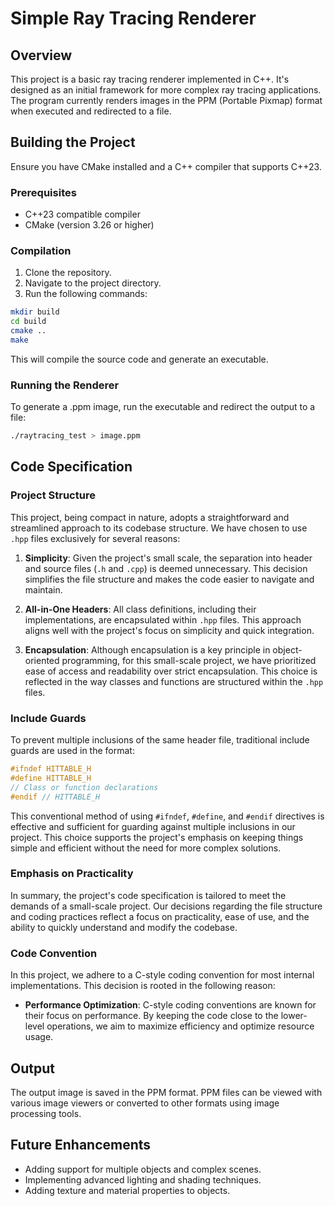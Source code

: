 
# Simple Ray Tracing Renderer

## Overview
This project is a basic ray tracing renderer implemented in C++. It's designed as an initial framework for more complex ray tracing applications. The program currently renders images in the PPM (Portable Pixmap) format when executed and redirected to a file.

## Building the Project
Ensure you have CMake installed and a C++ compiler that supports C++23.

### Prerequisites
- C++23 compatible compiler
- CMake (version 3.26 or higher)

### Compilation
1. Clone the repository.
2. Navigate to the project directory.
3. Run the following commands:

```bash
mkdir build
cd build
cmake ..
make
```

This will compile the source code and generate an executable.

### Running the Renderer
To generate a .ppm image, run the executable and redirect the output to a file:

```bash
./raytracing_test > image.ppm
```

## Code Specification

### Project Structure
This project, being compact in nature, adopts a straightforward and streamlined approach to its codebase structure. We have chosen to use `.hpp` files exclusively for several reasons:

1. **Simplicity**: Given the project's small scale, the separation into header and source files (`.h` and `.cpp`) is deemed unnecessary. This decision simplifies the file structure and makes the code easier to navigate and maintain.

2. **All-in-One Headers**: All class definitions, including their implementations, are encapsulated within `.hpp` files. This approach aligns well with the project's focus on simplicity and quick integration.

3. **Encapsulation**: Although encapsulation is a key principle in object-oriented programming, for this small-scale project, we have prioritized ease of access and readability over strict encapsulation. This choice is reflected in the way classes and functions are structured within the `.hpp` files.

### Include Guards
To prevent multiple inclusions of the same header file, traditional include guards are used in the format:

```cpp
#ifndef HITTABLE_H
#define HITTABLE_H
// Class or function declarations
#endif // HITTABLE_H
```

This conventional method of using `#ifndef`, `#define`, and `#endif` directives is effective and sufficient for guarding against multiple inclusions in our project. This choice supports the project's emphasis on keeping things simple and efficient without the need for more complex solutions.

### Emphasis on Practicality
In summary, the project's code specification is tailored to meet the demands of a small-scale project. Our decisions regarding the file structure and coding practices reflect a focus on practicality, ease of use, and the ability to quickly understand and modify the codebase.

### Code Convention

In this project, we adhere to a C-style coding convention for most internal implementations. This decision is rooted in the following reason:

- **Performance Optimization**: C-style coding conventions are known for their focus on performance. By keeping the code close to the lower-level operations, we aim to maximize efficiency and optimize resource usage.

## Output
The output image is saved in the PPM format. PPM files can be viewed with various image viewers or converted to other formats using image processing tools.

## Future Enhancements
- Adding support for multiple objects and complex scenes.
- Implementing advanced lighting and shading techniques.
- Adding texture and material properties to objects.
